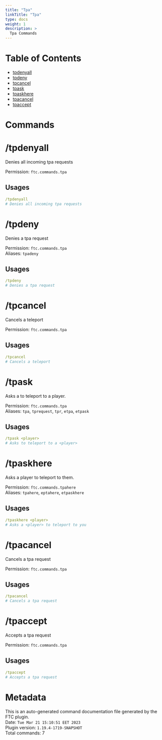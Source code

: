 ```yaml
---
title: "Tpa"
linkTitle: "Tpa"
type: docs
weight: 1
description: >
  Tpa Commands
---
```


# Table of Contents
- [tpdenyall](#net_forthecrown_commands_tpa_CommandTpDenyAll)
- [tpdeny](#net_forthecrown_commands_tpa_CommandTpDeny)
- [tpcancel](#net_forthecrown_commands_tpa_CommandTpCancel)
- [tpask](#net_forthecrown_commands_tpa_CommandTpask)
- [tpaskhere](#net_forthecrown_commands_tpa_CommandTpaskHere)
- [tpacancel](#net_forthecrown_commands_tpa_CommandTpaCancel)
- [tpaccept](#net_forthecrown_commands_tpa_CommandTpaAccept)

# Commands
# /tpdenyall <a name="net_forthecrown_commands_tpa_CommandTpDenyAll"></a>
Denies all incoming tpa requests  
  
Permission: `ftc.commands.tpa`  
## Usages
```yaml
/tpdenyall
# Denies all incoming tpa requests
```

# /tpdeny <a name="net_forthecrown_commands_tpa_CommandTpDeny"></a>
Denies a tpa request  
  
Permission: `ftc.commands.tpa`  
Aliases: `tpadeny`  
## Usages
```yaml
/tpdeny
# Denies a tpa request
```

# /tpcancel <a name="net_forthecrown_commands_tpa_CommandTpCancel"></a>
Cancels a teleport  
  
Permission: `ftc.commands.tpa`  
## Usages
```yaml
/tpcancel
# Cancels a teleport
```

# /tpask <a name="net_forthecrown_commands_tpa_CommandTpask"></a>
Asks a to teleport to a player.  
  
Permission: `ftc.commands.tpa`  
Aliases: `tpa`, `tprequest`, `tpr`, `etpa`, `etpask`  
## Usages
```yaml
/tpask <player>
# Asks to teleport to a <player>
```

# /tpaskhere <a name="net_forthecrown_commands_tpa_CommandTpaskHere"></a>
Asks a player to teleport to them.  
  
Permission: `ftc.commands.tpahere`  
Aliases: `tpahere`, `eptahere`, `etpaskhere`  
## Usages
```yaml
/tpaskhere <player>
# Asks a <player> to teleport to you
```

# /tpacancel <a name="net_forthecrown_commands_tpa_CommandTpaCancel"></a>
Cancels a tpa request  
  
Permission: `ftc.commands.tpa`  
## Usages
```yaml
/tpacancel
# Cancels a tpa request
```

# /tpaccept <a name="net_forthecrown_commands_tpa_CommandTpaAccept"></a>
Accepts a tpa request  
  
Permission: `ftc.commands.tpa`  
## Usages
```yaml
/tpaccept
# Accepts a tpa request
```

# Metadata
This is an auto-generated command documentation file generated by the FTC plugin.  
Date: `Tue Mar 21 15:10:51 EET 2023`  
Plugin version: `1.19.4-1719-SNAPSHOT`  
Total commands: 7